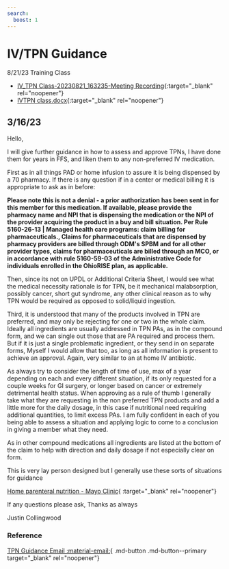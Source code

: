 ```yaml
---
search:
  boost: 1
---
```


# IV/TPN Guidance

8/21/23 Training Class

- [IV_TPN Class-20230821_163235-Meeting Recording](https://mygainwell-my.sharepoint.com/:v:/g/personal/justin_collingwood_gainwelltechnologies_com/EXwJjhuUrrpMh-cEn-wZIbcBQV7KGWJFi4w8CSEE52Bpzw?nav=eyJyZWZlcnJhbEluZm8iOnsicmVmZXJyYWxBcHAiOiJTdHJlYW1XZWJBcHAiLCJyZWZlcnJhbFZpZXciOiJTaGFyZURpYWxvZyIsInJlZmVycmFsQXBwUGxhdGZvcm0iOiJXZWIiLCJyZWZlcnJhbE1vZGUiOiJ2aWV3In19&e=4%3aCGhxKZ&at=9){:target="_blank" rel="noopener"}
- [IVTPN class.docx](https://mygainwell-my.sharepoint.com/:w:/g/personal/christopher_nguyen_gainwelltechnologies_com/EUMLkMtLlB1Hm37hOWIHc4kBttjulGK1cSwBjHmjnGEtHQ?e=bPdltN){:target="_blank" rel="noopener"}

## 3/16/23

Hello,

I will give further guidance in how to assess and approve TPNs, I have done them for years in FFS, and liken them to any non-preferred IV medication.
 
First as in all things PAD or home infusion to assure it is being dispensed by a 70 pharmacy. If there is any question if in a center or medical billing it is appropriate to ask as in before:
 
**Please note this is not a denial - a prior authorization has been sent in for this member for this medication. If available, please provide the pharmacy name and NPI that is dispensing the medication or the NPI of the provider acquiring the product in a buy and bill situation. Per Rule 5160-26-13 | Managed health care programs: claim billing for pharmaceuticals., Claims for pharmaceuticals that are dispensed by pharmacy providers are billed through ODM's SPBM and for all other provider types, claims for pharmaceuticals are billed through an MCO, or in accordance with rule 5160-59-03 of the Administrative Code for individuals enrolled in the OhioRISE plan, as applicable.**
 
Then, since its not on UPDL or Additional Criteria Sheet, I would see what the medical necessity rationale is for TPN, be it mechanical malabsorption, possibly cancer, short gut syndrome, any other clinical reason as to why TPN would be required as opposed to solid/liquid ingestion.
 
Third, it is understood that many of the products involved in TPN are preferred, and may only be rejecting for one or two in the whole claim. Ideally all ingredients are usually addressed in TPN PAs, as in the compound form, and we can single out those that are PA required and process them. But if it is just a single problematic ingredient, or they send in on separate forms, Myself I would allow that too, as long as all information is present to achieve an approval. Again, very similar to an at home IV antibiotic.
 
As always try to consider the length of time of use, max of a year depending on each and every different situation, if its only requested for a couple weeks for GI surgery, or longer based on cancer or extremely detrimental health status.  When approving as a rule of thumb I generally take what they are requesting in the non preferred TPN products and add a little more for the daily dosage, in this case if nutritional need requiring additional quantities, to limit excess PAs. I am fully confident in each of you being able to assess a situation and applying logic to come to a conclusion in giving a member what they need.
 
As in other compound medications all ingredients are listed at the bottom of the claim to help with direction and daily dosage if not especially clear on form.
 
This is very lay person designed but I generally use these sorts of situations for guidance

[Home parenteral nutrition - Mayo Clinic](https://www.mayoclinic.org/tests-procedures/total-parenteral-nutrition/about/pac-20385081){ :target="_blank" rel="noopener"}
 
If any questions please ask, Thanks as always
 
Justin Collingwood

### Reference

[TPN Guidance Email :material-email:](<../../../../../Users/kdobbins/OneDrive - Gainwell Technologies/Documents/Processing TPN medications.htm>){ .md-button .md-button--primary target="_blank" rel="noopener"}
